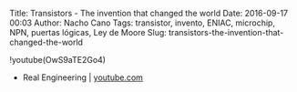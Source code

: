 Title: Transistors - The invention that changed the world
Date: 2016-09-17 00:03
Author: Nacho Cano
Tags: transistor, invento, ENIAC, microchip, NPN, puertas lógicas, Ley de Moore
Slug: transistors-the-invention-that-changed-the-world

!youtube(OwS9aTE2Go4)

- Real Engineering | [youtube.com][]

  [youtube.com]: https://www.youtube.com/watch?v=OwS9aTE2Go4
    "Transistors - The invention that changed the world"
